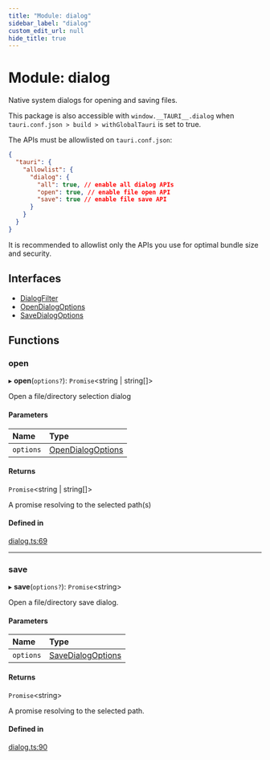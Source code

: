 ```yaml
---
title: "Module: dialog"
sidebar_label: "dialog"
custom_edit_url: null
hide_title: true
---
```


# Module: dialog

Native system dialogs for opening and saving files.

This package is also accessible with `window.__TAURI__.dialog` when `tauri.conf.json > build > withGlobalTauri` is set to true.

The APIs must be allowlisted on `tauri.conf.json`:
```json
{
  "tauri": {
    "allowlist": {
      "dialog": {
        "all": true, // enable all dialog APIs
        "open": true, // enable file open API
        "save": true // enable file save API
      }
    }
  }
}
```
It is recommended to allowlist only the APIs you use for optimal bundle size and security.

## Interfaces

- [DialogFilter](../interfaces/dialog.dialogfilter.md)
- [OpenDialogOptions](../interfaces/dialog.opendialogoptions.md)
- [SaveDialogOptions](../interfaces/dialog.savedialogoptions.md)

## Functions

### open

▸ **open**(`options?`): `Promise`<string \| string[]\>

Open a file/directory selection dialog

#### Parameters

| Name | Type |
| :------ | :------ |
| `options` | [OpenDialogOptions](../interfaces/dialog.opendialogoptions.md) |

#### Returns

`Promise`<string \| string[]\>

A promise resolving to the selected path(s)

#### Defined in

[dialog.ts:69](https://github.com/tauri-apps/tauri/blob/1be3546/tooling/api/src/dialog.ts#L69)

___

### save

▸ **save**(`options?`): `Promise`<string\>

Open a file/directory save dialog.

#### Parameters

| Name | Type |
| :------ | :------ |
| `options` | [SaveDialogOptions](../interfaces/dialog.savedialogoptions.md) |

#### Returns

`Promise`<string\>

A promise resolving to the selected path.

#### Defined in

[dialog.ts:90](https://github.com/tauri-apps/tauri/blob/1be3546/tooling/api/src/dialog.ts#L90)
